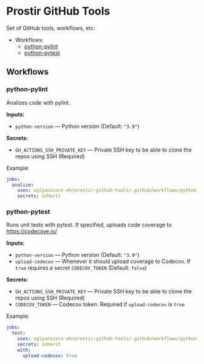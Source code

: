 # Prostir GitHub Tools

Set of GitHub tools, workflows, etc:

* Workflows:
    * [python-pylint](#python-pylint)
    * [python-pytest](#python-pytest)

## Workflows

### python-pylint

Analizes code with pylint.

**Inputs:**

* `python-version` — Python version (Default: `"3.9"`)

**Secrets:**

* `GH_ACTIONS_SSH_PRIVATE_KEY` — Private SSH key to be able to clone the repos using SSH (Required)

Example:

```yaml
jobs:
  analize:
    uses: uglyunicorn-eh/prostir-github-tools/.github/workflows/python-pylint.yml@main
    secrets: inherit
```

### python-pytest

Runs unit tests with pytest. If specified, uploads code coverage to https://codecove.io/

**Inputs:**

* `python-version` — Python version (Default: `"3.9"`)
* `upload-codecov` — Whenever it should upload coverage to Codecov. If `true` requires a secret `CODECOV_TOKEN` (Default: `false`)

**Secrets:**

* `GH_ACTIONS_SSH_PRIVATE_KEY` — Private SSH key to be able to clone the repos using SSH (Required)
* `CODECOV_TOKEN` — Codecov token. Required if `upload-codecov` is `true`

Example:

```yaml
jobs:
  test:
    uses: uglyunicorn-eh/prostir-github-tools/.github/workflows/python-pytest.yml@main
    secrets: inherit
    with:
      upload-codecov: true
```
